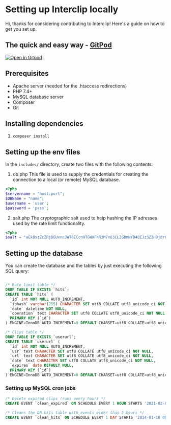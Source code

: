 # Setting up Interclip locally
Hi, thanks for considering contributing to Interclip! Here's a guide on how to get you set up.

## The quick and easy way - [GitPod](https://www.gitpod.io/)
[![Open in Gitpod](https://gitpod.io/button/open-in-gitpod.svg)](https://gitpod.io/#https://github.com/aperta-principium/Interclip)


## Prerequisites
- Apache server (needed for the .htaccess redirections)
- PHP 7.4+
- MySQL database server
- Composer
- Git

## Installing dependencies
1. `composer install`

## Setting up the env files
In the `includes/` directory, create two files with the following contents:
1. db.php
This file is used to supply the credentials for creating the connection to a local (or remote) MySQL database.
```php
<?php
$servername = "host:port";
$DBName = "name";
$username = 'user';
$password = 'pass';
```
2. salt.php
The cryptographic salt used to help hashing the IP adresses used by the rate limit functionality.
```php
<?php
$salt = "aEk8szZcZRjDGUvnoJWT6ECcnHTGWXFKR3M7v63CL2GbmNYD4QEJz3Z2H9jdrGXe6Uigk"; // this can be almost anything
```

## Setting up the database
You can create the database and the tables by just executing the following SQL query:
```sql

/* Rate limit table */
DROP TABLE IF EXISTS `hits`;
CREATE TABLE `hits` (
  `id` int NOT NULL AUTO_INCREMENT,
  `iphash` varchar(255) CHARACTER SET utf8 COLLATE utf8_unicode_ci NOT NULL,
  `date` datetime NOT NULL,
  `operation` text CHARACTER SET utf8 COLLATE utf8_unicode_ci NOT NULL,
  PRIMARY KEY (`id`)
) ENGINE=InnoDB AUTO_INCREMENT=0 DEFAULT CHARSET=utf8 COLLATE=utf8_unicode_ci;

/* Clips table */
DROP TABLE IF EXISTS `userurl`;
CREATE TABLE `userurl` (
  `id` int NOT NULL AUTO_INCREMENT,
  `usr` text CHARACTER SET utf8 COLLATE utf8_unicode_ci NOT NULL,
  `url` text CHARACTER SET utf8 COLLATE utf8_unicode_ci NOT NULL,
  `date` text CHARACTER SET utf8 COLLATE utf8_unicode_ci NOT NULL,
  `expires` date DEFAULT NULL,
  PRIMARY KEY (`id`)
) ENGINE=InnoDB AUTO_INCREMENT=0 DEFAULT CHARSET=utf8 COLLATE=utf8_unicode_ci;
``` 

### Setting up MySQL cron jobs
```sql
/* Delete expired clips (runs every hour) */
CREATE EVENT `clean_expired` ON SCHEDULE EVERY 1 HOUR STARTS '2021-02-01 13:39:14' ON COMPLETION NOT PRESERVE ENABLE DO DELETE FROM userurl WHERE expires < CURDATE();

/* Cleans the DB hits table with events older than 5 hours */ 
CREATE EVENT `clean_hits` ON SCHEDULE EVERY 1 DAY STARTS '2014-01-18 00:00:00' ON COMPLETION NOT PRESERVE ENABLE DO DELETE FROM `hits` where `date` < (CURRENT_TIMESTAMP - 18000);
```
